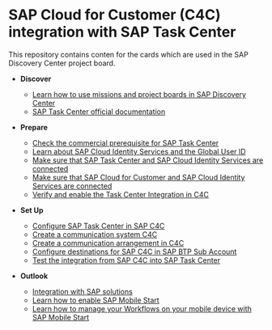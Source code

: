 # SAP Cloud for Customer (C4C) integration with SAP Task Center

This repository contains conten for the cards which are used in the SAP Discovery Center project board.

- **Discover**
   - [Learn how to use missions and project boards in SAP Discovery Center](learn-how-missions-and-project-boards-in-dc.md)
   - [SAP Task Center official documentation](sap-task-center-documentation.md)

- **Prepare**

   - [Check the commercial prerequisite for SAP Task Center](check-commercial-prereq-for-sap-task-center.md)
   - [Learn about SAP Cloud Identity Services and the Global User ID](learn-about-sap-cloud-identity-services.md)
   - [Make sure that SAP Task Center and SAP Cloud Identity Services are connected](sap-task-center-and-sap-cloud-identity-services.md)
   - [Make sure that SAP Cloud for Customer and SAP Cloud Identity Services are connected](ariba-cloud-identity-integration.md)
   - [Verify and enable the Task Center Integration in C4C](ariba-api.md)
  
- **Set Up**

    - [Configure SAP Task Center in SAP C4C](Configure-STC-in-SAP-C4C.md)
    - [Create a communication system C4C](comm-system-c4c.md)
    - [Create a communication arrangement in C4C](comm-arrangement-c4c.md)
    - [Configure destinations for SAP C4C in SAP BTP Sub Account](configure-btp-destination.md)
    - [Test the integration from SAP C4C into SAP Task Center](testintegration.md)

- **Outlook**

    - [Integration with SAP solutions](integration-with-sap-solutions.md)
    - [Learn how to enable SAP Mobile Start](How-to-enable-mobile-start.md)
    - [Learn how to manage your Workflows on your mobile device with SAP Mobile Start](integrate-task-center-with-mobile-start.md)
